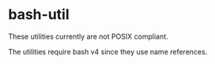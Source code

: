 # bash-util

These utilities currently are not POSIX compliant.

The utilities require bash v4 since they use name references.
